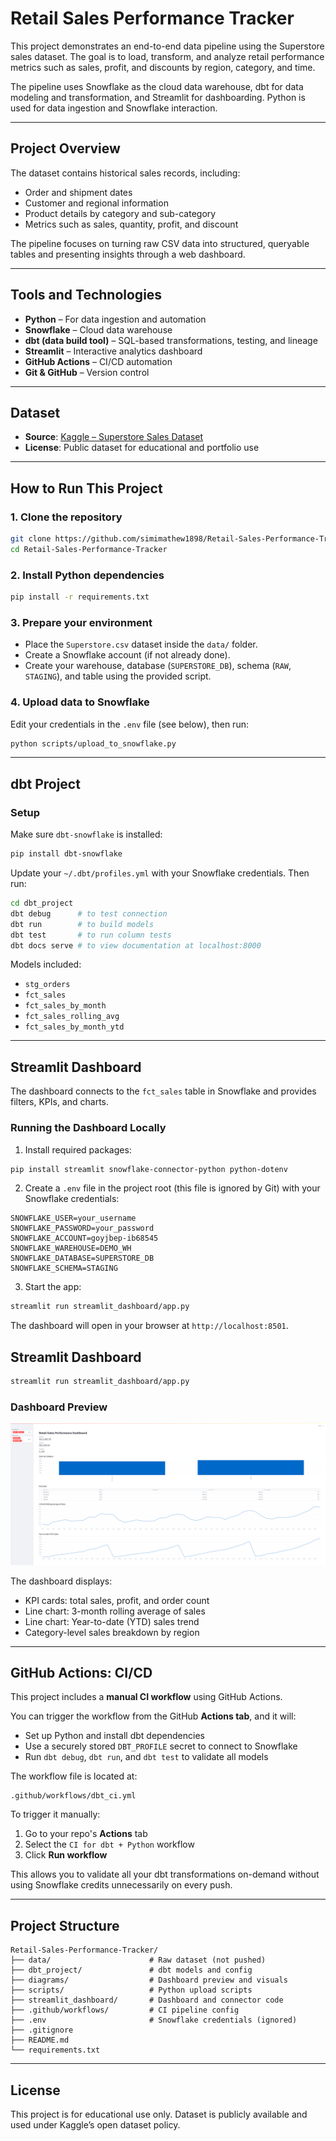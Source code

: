 # Retail Sales Performance Tracker

This project demonstrates an end-to-end data pipeline using the Superstore sales dataset. The goal is to load, transform, and analyze retail performance metrics such as sales, profit, and discounts by region, category, and time.

The pipeline uses Snowflake as the cloud data warehouse, dbt for data modeling and transformation, and Streamlit for dashboarding. Python is used for data ingestion and Snowflake interaction.

---

## Project Overview

The dataset contains historical sales records, including:

- Order and shipment dates
- Customer and regional information
- Product details by category and sub-category
- Metrics such as sales, quantity, profit, and discount

The pipeline focuses on turning raw CSV data into structured, queryable tables and presenting insights through a web dashboard.

---

## Tools and Technologies

- **Python** – For data ingestion and automation
- **Snowflake** – Cloud data warehouse
- **dbt (data build tool)** – SQL-based transformations, testing, and lineage
- **Streamlit** – Interactive analytics dashboard
- **GitHub Actions** – CI/CD automation
- **Git & GitHub** – Version control

---

## Dataset

- **Source**: [Kaggle – Superstore Sales Dataset](https://www.kaggle.com/datasets/vivek468/superstore-dataset-final)
- **License**: Public dataset for educational and portfolio use

---

## How to Run This Project

### 1. Clone the repository

```bash
git clone https://github.com/simimathew1898/Retail-Sales-Performance-Tracker.git
cd Retail-Sales-Performance-Tracker
```

### 2. Install Python dependencies

```bash
pip install -r requirements.txt
```

### 3. Prepare your environment

- Place the `Superstore.csv` dataset inside the `data/` folder.
- Create a Snowflake account (if not already done).
- Create your warehouse, database (`SUPERSTORE_DB`), schema (`RAW`, `STAGING`), and table using the provided script.

### 4. Upload data to Snowflake

Edit your credentials in the `.env` file (see below), then run:

```bash
python scripts/upload_to_snowflake.py
```

---

## dbt Project

### Setup

Make sure `dbt-snowflake` is installed:

```bash
pip install dbt-snowflake
```

Update your `~/.dbt/profiles.yml` with your Snowflake credentials. Then run:

```bash
cd dbt_project
dbt debug      # to test connection
dbt run        # to build models
dbt test       # to run column tests
dbt docs serve # to view documentation at localhost:8000
```

Models included:
- `stg_orders`
- `fct_sales`
- `fct_sales_by_month`
- `fct_sales_rolling_avg`
- `fct_sales_by_month_ytd`

---

## Streamlit Dashboard

The dashboard connects to the `fct_sales` table in Snowflake and provides filters, KPIs, and charts.

### Running the Dashboard Locally

1. Install required packages:

```bash
pip install streamlit snowflake-connector-python python-dotenv
```

2. Create a `.env` file in the project root (this file is ignored by Git) with your Snowflake credentials:

```
SNOWFLAKE_USER=your_username
SNOWFLAKE_PASSWORD=your_password
SNOWFLAKE_ACCOUNT=goyjbep-ib68545
SNOWFLAKE_WAREHOUSE=DEMO_WH
SNOWFLAKE_DATABASE=SUPERSTORE_DB
SNOWFLAKE_SCHEMA=STAGING
```

3. Start the app:

```bash
streamlit run streamlit_dashboard/app.py
```

The dashboard will open in your browser at `http://localhost:8501`.


## Streamlit Dashboard

```bash
streamlit run streamlit_dashboard/app.py
```

### Dashboard Preview

![Streamlit Dashboard](diagrams/dashboard_preview.png)


The dashboard displays:

- KPI cards: total sales, profit, and order count
- Line chart: 3-month rolling average of sales
- Line chart: Year-to-date (YTD) sales trend
- Category-level sales breakdown by region

---

## GitHub Actions: CI/CD

This project includes a **manual CI workflow** using GitHub Actions.

You can trigger the workflow from the GitHub **Actions tab**, and it will:

- Set up Python and install dbt dependencies
- Use a securely stored `DBT_PROFILE` secret to connect to Snowflake
- Run `dbt debug`, `dbt run`, and `dbt test` to validate all models

The workflow file is located at:

```
.github/workflows/dbt_ci.yml
```

To trigger it manually:
1. Go to your repo's **Actions** tab
2. Select the `CI for dbt + Python` workflow
3. Click **Run workflow**

This allows you to validate all your dbt transformations on-demand without using Snowflake credits unnecessarily on every push.


---

## Project Structure

```
Retail-Sales-Performance-Tracker/
├── data/                      # Raw dataset (not pushed)
├── dbt_project/               # dbt models and config
├── diagrams/                  # Dashboard preview and visuals
├── scripts/                   # Python upload scripts
├── streamlit_dashboard/       # Dashboard and connector code
├── .github/workflows/         # CI pipeline config
├── .env                       # Snowflake credentials (ignored)
├── .gitignore
├── README.md
└── requirements.txt
```

---

## License

This project is for educational use only. Dataset is publicly available and used under Kaggle’s open dataset policy.




